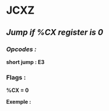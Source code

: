 # JCXZ

## *Jump if  %CX register is 0*

### *Opcodes :*

**short jump : E3**

### Flags :

**%CX = 0**

 

**Exemple :**